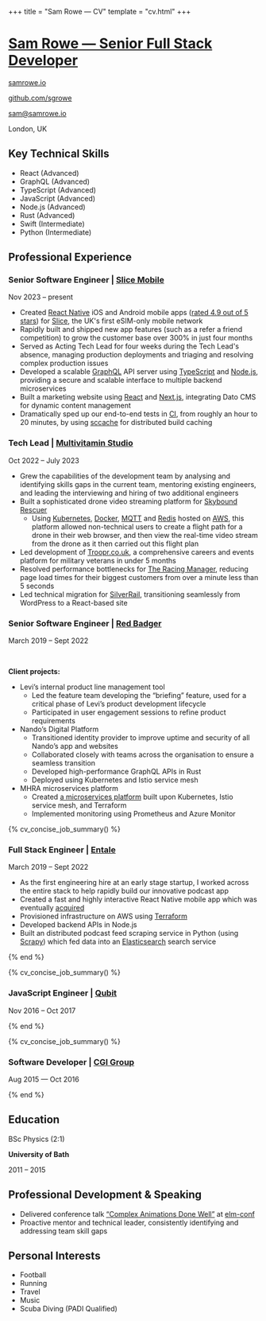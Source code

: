 +++
title = "Sam Rowe — CV"
template = "cv.html"
+++

# [Sam Rowe — Senior Full Stack Developer](https://samrowe.io/)

<div class="pt-2 space-y-3">

[samrowe.io](https://samrowe.io/)

[github.com/sgrowe](https://github.com/sgrowe/)

[sam@samrowe.io](mailto:sam@samrowe.io)

London, UK

</div>

<!-- ## Professional Summary

A versatile full stack developer with 10+ years of experience delivering innovative technical solutions across retail, finance, hospitality, and public sector industries. Proven track record of leading complex software projects, mentoring teams, and driving technical excellence through cutting-edge technologies and strategic problem-solving. Adept at bridging technical complexity with business needs, with a strong background in microservices, cloud infrastructure, and mobile application development. -->

## Key Technical Skills

- React <span class="opacity-80 font-light">(Advanced)</span>
- GraphQL <span class="opacity-80 font-light">(Advanced)</span>
- TypeScript <span class="opacity-80 font-light">(Advanced)</span>
- JavaScript <span class="opacity-80 font-light">(Advanced)</span>
- Node.js <span class="opacity-80 font-light">(Advanced)</span>
- Rust <span class="opacity-80 font-light">(Advanced)</span>
- Swift <span class="opacity-80 font-light">(Intermediate)</span>
- Python <span class="opacity-80 font-light">(Intermediate)</span>

## Professional Experience

### Senior Software Engineer | [Slice Mobile](https://slicemobile.com/)

Nov 2023 – present

- Created [React Native](https://reactnative.dev/) iOS and Android mobile apps ([rated <span class="lining-nums">4.9 out of 5</span> stars](https://apps.apple.com/gb/app/slice-mobile/id6470301393)) for [Slice](https://slicemobile.com), the UK's first eSIM-only mobile network
- Rapidly built and shipped new app features (such as a refer a friend competition) to grow the customer base over 300% in just four months
- Served as Acting Tech Lead for four weeks during the Tech Lead's absence, managing production deployments and triaging and resolving complex production issues
- Developed a scalable [GraphQL](https://graphql.org/) API server using [TypeScript](https://www.typescriptlang.org/) and [Node.js](https://nodejs.org), providing a secure and scalable interface to multiple backend microservices
- Built a marketing website using [React](https://react.dev/) and [Next.js](https://nextjs.org/), integrating Dato CMS for dynamic content management
- Dramatically sped up our end-to-end tests in [CI](https://martinfowler.com/articles/continuousIntegration.html), from roughly an hour to 20 minutes, by using [sccache](https://github.com/mozilla/sccache#readme) for distributed build caching

### Tech Lead | [Multivitamin Studio](https://multivitamin.studio/)

Oct 2022 – July 2023

- Grew the capabilities of the development team by analysing and identifying skills gaps in the current team, mentoring existing engineers, and leading the interviewing and hiring of two additional engineers
- Built a sophisticated drone video streaming platform for [Skybound Rescuer](https://skyboundrescuerproject.com/)
  - Using [Kubernetes](https://kubernetes.io/), [Docker](https://www.docker.com/), [MQTT](https://mqtt.org/) and [Redis](https://redis.io/) hosted on [AWS](https://aws.amazon.com/), this platform allowed non-technical users to create a flight path for a drone in their web browser, and then view the real-time video stream from the drone as it then carried out this flight plan
- Led development of [Troopr.co.uk](https://www.troopr.co.uk/), a comprehensive careers and events platform for military veterans in under 5 months
- Resolved performance bottlenecks for [The Racing Manager](https://theracingmanager.com/), reducing page load times for their biggest customers from over a minute less than 5 seconds
- Led technical migration for [SilverRail](https://silverrailtech.com/), transitioning seamlessly from WordPress to a React-based site

### Senior Software Engineer | [Red Badger](https://red-badger.com/)

March 2019 – Sept 2022

<br />

**Client projects:**

- Levi’s internal product line management tool
  - Led the feature team developing the “briefing” feature, used for a critical phase of Levi’s product development lifecycle
  - Participated in user engagement sessions to refine product requirements
- Nando’s Digital Platform
  - Transitioned identity provider to improve uptime and security of all Nando’s app and websites
  - Collaborated closely with teams across the organisation to ensure a seamless transition
  - Developed high-performance GraphQL APIs in Rust
  - Deployed using Kubernetes and Istio service mesh
- MHRA microservices platform
  - Created [a microservices platform](https://github.com/MHRA/products) built upon Kubernetes, Istio service mesh, and Terraform
  - Implemented monitoring using Prometheus and Azure Monitor

{% cv_concise_job_summary() %}

### Full Stack Engineer | [Entale](https://www.dmgventures.co.uk/portfolio/dmgt-acquires-podcast-innovator-entale/)

March 2019 – Sept 2022

- As the first engineering hire at an early stage startup, I worked across the entire stack to help rapidly build our innovative podcast app
- Created a fast and highly interactive React Native mobile app which was eventually [acquired](https://www.dmgventures.co.uk/portfolio/dmgt-acquires-podcast-innovator-entale/)
- Provisioned infrastructure on AWS using [Terraform](https://www.terraform.io/)
- Developed backend APIs in Node.js
- Built an distributed podcast feed scraping service in Python (using [Scrapy](https://scrapy.org/)) which fed data into an [Elasticsearch](https://www.elastic.co/elasticsearch) search service

{% end %}

{% cv_concise_job_summary() %}

### JavaScript Engineer | [Qubit](https://www.coveo.com/en/company/news-releases/2021/coveo-acquires-qubit)

Nov 2016 – Oct 2017

{% end %}

{% cv_concise_job_summary() %}

### Software Developer | [CGI Group](https://www.cgi.com/)

Aug 2015 — Oct 2016

{% end %}

## Education

BSc Physics (2:1)

**University of Bath**

2011 – 2015

## Professional Development & Speaking

- Delivered conference talk [“Complex Animations Done Well”](https://youtu.be/DBVHxkMBfF4) at [elm-conf](https://2018.elm-conf.us/schedule)
- Proactive mentor and technical leader, consistently identifying and addressing team skill gaps

## Personal Interests

- Football
- Running
- Travel
- Music
- Scuba Diving (PADI Qualified)
